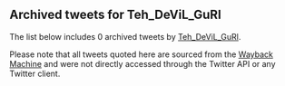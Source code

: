 ## Archived tweets for Teh_DeViL_GuRl

The list below includes 0 archived tweets by
[Teh_DeViL_GuRl](https://twitter.com/Teh_DeViL_GuRl).

Please note that all tweets quoted here are sourced from the
[Wayback Machine](https://web.archive.org) and were not directly accessed through the Twitter API or
any Twitter client.

